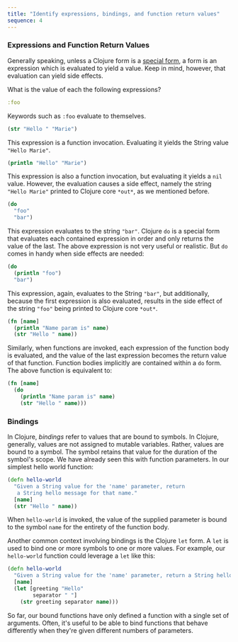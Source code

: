 ```yaml
---
title: "Identify expressions, bindings, and function return values"
sequence: 4
---
```


### Expressions and Function Return Values

Generally speaking, unless a Clojure form is a [special form](https://clojure.org/reference/special_forms), a form is an expression which is evaluated to yield a value. Keep in mind, however, that evaluation can yield side effects.

What is the value of each the following expressions?

```clojure
:foo
```

Keywords such as `:foo` evaluate to themselves.

```clojure
(str "Hello " "Marie")
```

This expression is a function invocation. Evaluating it yields the String value `"Hello Marie"`.

```clojure
(println "Hello" "Marie")
```

This expression is also a function invocation, but evaluating it yields a `nil` value. However, the evaluation causes a side effect, namely the string `"Hello Marie"` printed to Clojure core `*out*`, as we mentioned before.

```clojure
(do
  "foo"
  "bar")
```

This expression evaluates to the string `"bar"`. Clojure `do` is a special form that evaluates each contained expression in order and only returns the value of the last. The above expression is not very useful or realistic. But `do` comes in handy when side effects are needed:

```clojure
(do
  (println "foo")
  "bar")
```

This expression, again, evaluates to the String `"bar"`, but additionally, because the first expression is also evaluated, results in the side effect of the string `"foo"` being printed to Clojure core `*out*`.

```clojure
(fn [name]
  (println "Name param is" name)
  (str "Hello " name))
```

Similarly, when functions are invoked, each expression of the function body is evaluated, and the value of the last expression becomes the return value of that function. Function bodies implicitly are contained within a `do` form. The above function is equivalent to:

```clojure
(fn [name]
  (do
    (println "Name param is" name)
    (str "Hello " name)))
```

### Bindings

In Clojure, _bindings_ refer to values that are bound to symbols. In Clojure, generally, values are not assigned to mutable variables. Rather, values are bound to a symbol. The symbol retains that value for the duration of the symbol's scope. We have already seen this with function parameters. In our simplest hello world function:

```clojure
(defn hello-world
  "Given a String value for the 'name' parameter, return
   a String hello message for that name."
  [name]
  (str "Hello " name))
```

When `hello-world` is invoked, the value of the supplied parameter is bound to the symbol `name` for the entirety of the function body.

Another common context involving bindings is the Clojure `let` form. A `let` is used to bind one or more symbols to one or more values. For example, our `hello-world` function could leverage a `let` like this:

```clojure
(defn hello-world
  "Given a String value for the 'name' parameter, return a String hello message for that name."
  [name]
  (let [greeting "Hello"
        separator " "]
    (str greeting separator name)))
```

So far, our bound functions have only defined a function with a single set of arguments. Often, it's useful to be able to bind functions that behave differently when they're given different numbers of parameters.